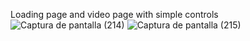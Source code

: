 Loading page and video page with simple controls
![Captura de pantalla (214)](https://user-images.githubusercontent.com/83254656/156438105-f00c00b1-244a-4ef4-bcce-733678d336f8.png)
![Captura de pantalla (215)](https://user-images.githubusercontent.com/83254656/156438246-3a05d863-d289-4e88-ad8f-8026bf4f5315.png)

